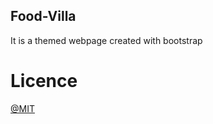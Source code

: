 ## Food-Villa

<p> It is a themed webpage created with bootstrap</p>


# Licence

<p> <a href="">@MIT</a></p>

